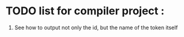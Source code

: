 # TODO list for compiler project :
1. See how to output not only the id, but the name of the token itself